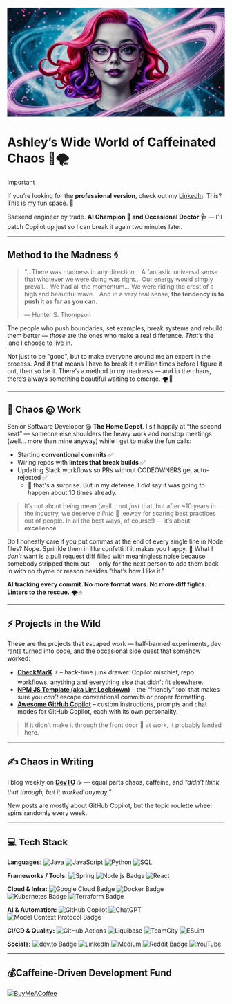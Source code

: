 ![Ashley’s Wide World of Caffeinated Chaos](./banner.jpg)

# Ashley’s Wide World of Caffeinated Chaos 🦄🌪️

> [!IMPORTANT]
> If you’re looking for the **professional version**, check out my [LinkedIn](https://linkedin.com/in/anchildress1).
> This? This is my fun space. 🫶

Backend engineer by trade. **AI Champion 🦾 and Occasional Doctor 🩺** — I’ll patch Copilot up just so I can break it again two minutes later.

---

## Method to the Madness 🌀

> “…There was madness in any direction… A fantastic universal sense that whatever we were doing was right… Our energy would simply prevail… We had all the momentum… We were riding the crest of a high and beautiful wave… And in a very real sense, **the tendency is to push it as far as you can.**
>
> — Hunter S. Thompson

The people who push boundaries, set examples, break systems and rebuild them better — _those_ are the ones who make a real difference. _That’s_ the lane I choose to live in.

Not just to be "good", but to make everyone around me an expert in the process. And if that means I have to break it a million times before I figure it out, then so be it. There’s a method to my madness — and in the chaos, there’s always something beautiful waiting to emerge. 🌪️🦄

---

## 💼 Chaos @ Work

Senior Software Developer @ **The Home Depot**.
I sit happily at “the second seat” — someone else shoulders the heavy work and nonstop meetings (well… more than mine anyway) while I get to make the fun calls:

- Starting **conventional commits** ✅
- Wiring repos with **linters that break builds** ✅
- Updating Slack workflows so PRs without CODEOWNERS get auto-rejected ✅
  - 🤫 that's a surprise. But in my defense, I _did_ say it was going to happen about 10 times already.

> It’s not about being mean (well… not _just_ that, but after ~10 years in the industry, we deserve _a little_ 🤏 leeway for scaring best practices out of people. In all the best ways, of course!) — it’s about **excellence**.

Do I honestly care if you put commas at the end of every single line in Node files? Nope. Sprinkle them in like confetti if it makes you happy. 🎉
What I _don’t_ want is a pull request diff filled with meaningless noise because somebody stripped them out — only for the next person to add them back in with no rhyme or reason besides “that’s how I like it.”

**AI tracking every commit. No more format wars. No more diff fights. Linters to the rescue.** 🌪️🔥

---

## ⚡ Projects in the Wild

These are the projects that escaped work — half-banned experiments, dev rants turned into code, and the occasional side quest that somehow worked:

- **[CheckMarK](https://github.com/yourusername/checkmark)** ⚡ – hack-time junk drawer: Copilot mischief, repo workflows, anything and everything else that didn’t fit elsewhere.
- **[NPM JS Template (aka Lint Lockdown)](https://www.github.com/anchildress1/npm-nodejs-template)** – the “friendly” tool that makes sure you _can’t_ escape conventional commits or proper formatting.
- **[Awesome GitHub Copilot](https://github.com/anchildress1/awesome-github-copilot)** – custom instructions, prompts and chat modes for GitHub Copilot, each with its own personality.

> If it didn’t make it through the front door 🚪 at work, it probably landed here.

---

## ✍️ Chaos in Writing

I blog weekly on **[DevTO](https://dev.to/anchildress1)** ☕ — equal parts chaos, caffeine, and _“didn’t think that through, but it worked anyway.”_

New posts are mostly about GitHub Copilot, but the topic roulette wheel spins randomly every week.

---

## 💻 Tech Stack

**Languages:** ![Java](https://img.shields.io/badge/java-%23ED8B00.svg?style=flat&logo=openjdk&logoColor=white) ![JavaScript](https://img.shields.io/badge/javascript-%23323330.svg?style=flat&logo=javascript&logoColor=%23F7DF1E) ![Python](https://img.shields.io/badge/python-3670A0?style=flat&logo=python&logoColor=ffdd54) ![SQL](https://img.shields.io/badge/SQL-336791?style=flat&logo=postgresql&logoColor=white)

**Frameworks / Tools:** ![Spring](https://img.shields.io/badge/spring-%236DB33F.svg?style=flat&logo=spring&logoColor=white) ![Node.js Badge](https://img.shields.io/badge/nodejs-5FA04E?style=flat&logo=nodedotjs&logoColor=white) ![React](https://img.shields.io/badge/react-%2320232a.svg?style=flat&logo=react&logoColor=2361DAFB)

**Cloud & Infra:** ![Google Cloud Badge](https://img.shields.io/badge/Google%20Cloud-4285F4?logo=googlecloud&logoColor=fff&style=flat) ![Docker Badge](https://img.shields.io/badge/Docker-2496ED?logo=docker&logoColor=fff&style=flat) ![Kubernetes Badge](https://img.shields.io/badge/Kubernetes-326CE5?logo=kubernetes&logoColor=fff&style=flat) ![Terraform Badge](https://img.shields.io/badge/Terraform-844FBA?logo=terraform&logoColor=fff&style=flat)

**AI & Automation:** ![GitHub Copilot](https://img.shields.io/badge/Copilot-%2300bfbf.svg?style=flat&logo=github&logoColor=white) ![ChatGPT](https://img.shields.io/badge/ChatGPT-%234B3263.svg?style=flat&logo=openai&logoColor=white) ![Model Context Protocol Badge](https://img.shields.io/badge/Model%20Context%20Protocol-000?logo=modelcontextprotocol&logoColor=fff&style=flat)

**CI/CD & Quality:** ![GitHub Actions](https://img.shields.io/badge/github%20actions-%232671E5.svg?style=flat&logo=githubactions&logoColor=white) ![Liquibase](https://img.shields.io/badge/Liquibase-%230073B3.svg?style=flat&logo=liquibase&logoColor=white) ![TeamCity](https://img.shields.io/badge/TeamCity-000000.svg?style=flat&logo=teamcity&logoColor=white) ![ESLint](https://img.shields.io/badge/ESLint-4B3263?style=flat&logo=eslint&logoColor=white)

**Socials:** [![dev.to Badge](https://img.shields.io/badge/dev.to-0A0A0A?logo=devdotto&logoColor=fff&style=flat)](https://dev.to/anchildress1) [![LinkedIn](https://img.shields.io/badge/LinkedIn-%230077B5.svg?logo=linkedin&logoColor=white)](https://linkedin.com/in/anchildress1) [![Medium](https://img.shields.io/badge/Medium-12100E?logo=medium&logoColor=white)](https://medium.com/@anchildress1) [![Reddit Badge](https://img.shields.io/badge/Reddit-FF4500?logo=reddit&logoColor=fff&style=flat-square)](https://www.reddit.com/user/anchildress1/) [![YouTube](https://img.shields.io/badge/YouTube-%23FF0000.svg?logo=YouTube&logoColor=white)](https://youtube.com/@anchildress1)

---

## 💰Caffeine-Driven Development Fund

[![BuyMeACoffee](https://img.shields.io/badge/Buy%20Me%20a%20Coffee-ffdd00?style=for-the-badge&logo=buy-me-a-coffee&logoColor=black)](https://buymeacoffee.com/anchildress1)
